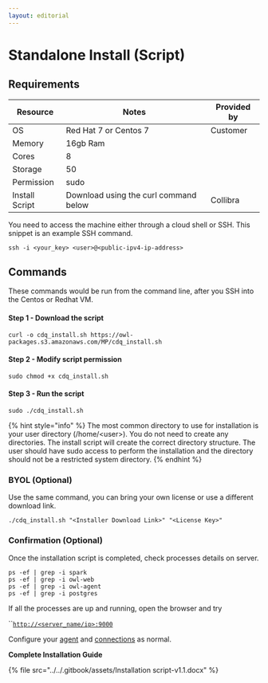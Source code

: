 ```yaml
---
layout: editorial
---
```


# Standalone Install (Script)

## Requirements

| Resource       | Notes                                 | Provided by |
| -------------- | ------------------------------------- | ----------- |
| OS             | Red Hat 7 or Centos 7                 | Customer    |
| Memory         | 16gb Ram                              |             |
| Cores          | 8                                     |             |
| Storage        | 50                                    |             |
| Permission     | sudo                                  |             |
| Install Script | Download using the curl command below | Collibra    |

You need to access the machine either through a cloud shell or SSH. This snippet is an example SSH command.

```shell
ssh -i <your_key> <user>@<public-ipv4-ip-address> 
```

## Commands

These commands would be run from the command line, after you SSH into the Centos or Redhat VM.

#### Step 1 - Download the script

```shell
curl -o cdq_install.sh https://owl-packages.s3.amazonaws.com/MP/cdq_install.sh
```

#### Step 2 - Modify script permission

```shell
sudo chmod +x cdq_install.sh 
```

#### Step 3 - Run the script

```shell
sudo ./cdq_install.sh
```

{% hint style="info" %}
The most common directory to use for installation is your user directory (/home/\<user>). You do not need to create any directories. The install script will create the correct directory structure.  The user should have sudo access to perform the installation and the directory should not be a restricted system directory.
{% endhint %}

### BYOL (Optional)

Use the same command, you can bring your own license or use a different download link.

```shell
./cdq_install.sh "<Installer Download Link>" "<License Key>"
```

### Confirmation (Optional)

Once the installation script is completed, check processes details on server.

```shell
ps -ef | grep -i spark  
ps -ef | grep -i owl-web
ps -ef | grep -i owl-agent
ps -ef | grep -i postgres
```

If all the processes are up and running, open the browser and try

``[`http://<server_name/ip>:9000`](http://\<server\_name/ip>:9000)

Configure your [agent](../agent-configuration.md) and [connections](../../connecting-to-dbs-in-owl-web/owl-db-connection/) as normal.

**Complete Installation Guide**

{% file src="../../.gitbook/assets/Installation script-v1.1.docx" %}
